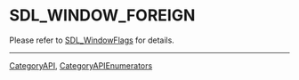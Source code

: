 # SDL_WINDOW_FOREIGN

Please refer to [SDL_WindowFlags](SDL_WindowFlags) for details.

----
[CategoryAPI](CategoryAPI), [CategoryAPIEnumerators](CategoryAPIEnumerators)

